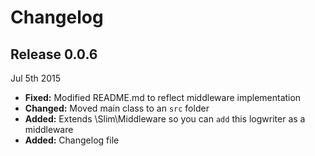 # Changelog

## Release 0.0.6
Jul 5th 2015
* **Fixed:** Modified README.md to reflect middleware implementation
* **Changed:** Moved main class to an `src` folder
* **Added:** Extends \Slim\Middleware so you can `add` this logwriter as a middleware
* **Added:** Changelog file